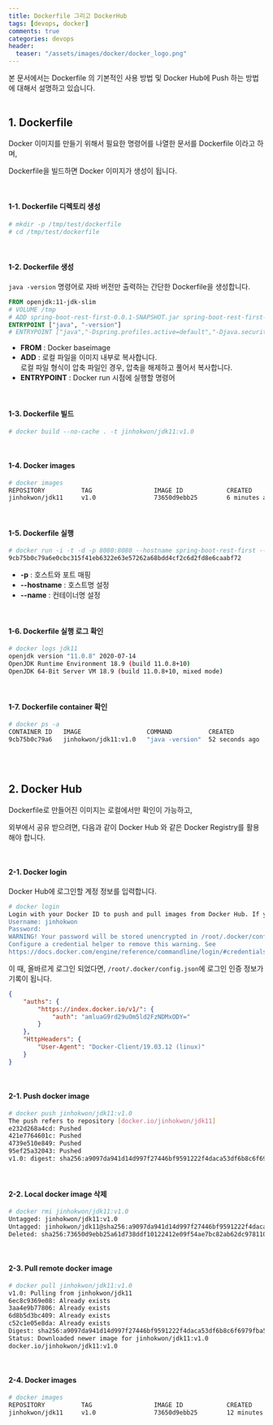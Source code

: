 ```yaml
---
title: Dockerfile 그리고 DockerHub
tags: [devops, docker]
comments: true
categories: devops
header:
  teaser: "/assets/images/docker/docker_logo.png"
---
```

본 문서에서는 Dockerfile 의 기본적인 사용 방법 및 Docker Hub에 Push 하는 방법에 대해서 설명하고 있습니다.
<br/>
<br/>

## 1. Dockerfile



Docker 이미지를 만들기 위해서 필요한 명령어를 나열한 문서를 Dockerfile 이라고 하며,

Dockerfile을 빌드하면 Docker 이미지가 생성이 됩니다.

<br/>



#### 1-1. Dockerfile 디렉토리 생성

```sh
# mkdir -p /tmp/test/dockerfile
# cd /tmp/test/dockerfile
```

<br/>

#### 1-2. Dockerfile 생성

`java -version` 명령어로 자바 버전만 출력하는 간단한 Dockerfile을 생성합니다.

```dockerfile
FROM openjdk:11-jdk-slim
# VOLUME /tmp
# ADD spring-boot-rest-first-0.0.1-SNAPSHOT.jar spring-boot-rest-first-0.0.1-SNAPSHOT.jar
ENTRYPOINT ["java", "-version"]
# ENTRYPOINT ["java","-Dspring.profiles.active=default","-Djava.security.egd=file:/dev/./urandom","-jar","/spring-boot-rest-first-0.0.1-SNAPSHOT.jar"]
```

* **FROM** : Docker baseimage
* **ADD** : 로컬 파일을 이미지 내부로 복사합니다.<br/>
   로컬 파일 형식이 압축 파일인 경우, 압축을 해제하고 풀어서 복사합니다.
* **ENTRYPOINT** : Docker run 시점에 실행할 명령어
<br/>


#### 1-3. Dockerfile 빌드

```sh
# docker build --no-cache . -t jinhokwon/jdk11:v1.0
```

<br/>

#### 1-4. Docker images

```sh
# docker images
REPOSITORY          TAG                 IMAGE ID            CREATED             SIZE
jinhokwon/jdk11     v1.0                73650d9ebb25        6 minutes ago       402MB
```

<br/>

#### 1-5. Dockerfile 실행

```sh
# docker run -i -t -d -p 8080:8080 --hostname spring-boot-rest-first --name jdk11 jinhokwon/jdk11:v1.0 
9cb75b0c79a6e0cbc315f41eb6322e63e57262a68bdd4cf2c6d2fd8e6caabf72
```
* **-p** : 호스트와 포트 매핑
* **--hostname** : 호스트명 설정
* **--name** : 컨테이너명 설정

<br/>

#### 1-6. Dockerfile 실행 로그 확인

```sh
# docker logs jdk11
openjdk version "11.0.8" 2020-07-14
OpenJDK Runtime Environment 18.9 (build 11.0.8+10)
OpenJDK 64-Bit Server VM 18.9 (build 11.0.8+10, mixed mode)
```

<br/>

#### 1-7. Dockerfile container 확인

```sh
# docker ps -a
CONTAINER ID   IMAGE                  COMMAND          CREATED          STATUS                      PORTS  NAMES
9cb75b0c79a6   jinhokwon/jdk11:v1.0   "java -version"  52 seconds ago   Exited (0) 51 seconds ago          jdk11
```



<br/>

<br/>

## 2. Docker Hub

Dockerfile로 만들어진 이미지는 로컬에서만 확인이 가능하고, 

외부에서 공유 받으려면, 다음과 같이 Docker Hub 와 같은 Docker Registry를 활용해야 합니다.

<br/>

#### 2-1. Docker login

Docker Hub에 로그인할 계정 정보를 입력합니다.

```sh
# docker login
Login with your Docker ID to push and pull images from Docker Hub. If you don't have a Docker ID, head over to https://hub.docker.com to create one.
Username: jinhokwon
Password:
WARNING! Your password will be stored unencrypted in /root/.docker/config.json.
Configure a credential helper to remove this warning. See
https://docs.docker.com/engine/reference/commandline/login/#credentials-store
```



이 때, 올바르게 로그인 되었다면, `/root/.docker/config.json`에 로그인 인증 정보가 기록이 됩니다.

```json
{
    "auths": {
        "https://index.docker.io/v1/": {
            "auth": "amluaG9rd29uOm5ld2FzNDMxODY="
        }
    },
    "HttpHeaders": {
        "User-Agent": "Docker-Client/19.03.12 (linux)"
    }
}
```





<br/>

#### 2-1. Push docker image

```sh
# docker push jinhokwon/jdk11:v1.0
The push refers to repository [docker.io/jinhokwon/jdk11]
e232d268a4cd: Pushed
421e7764601c: Pushed
4739e510e849: Pushed
95ef25a32043: Pushed
v1.0: digest: sha256:a9097da941d14d997f27446bf9591222f4daca53df6b8c6f6979fba5edbc7686 size: 1160
```

<br/>

#### 2-2. Local docker image 삭제

```sh
# docker rmi jinhokwon/jdk11:v1.0
Untagged: jinhokwon/jdk11:v1.0
Untagged: jinhokwon/jdk11@sha256:a9097da941d14d997f27446bf9591222f4daca53df6b8c6f6979fba5edbc7686
Deleted: sha256:73650d9ebb25a61d738ddf10122412e09f54ae7bc82ab62dc978110ed7aae20a
```

<br/>

#### 2-3. Pull remote docker image

```sh
# docker pull jinhokwon/jdk11:v1.0
v1.0: Pulling from jinhokwon/jdk11
6ec8c9369e08: Already exists
3aa4e9b77806: Already exists
6d8b5d3bc409: Already exists
c52c1e05e8da: Already exists
Digest: sha256:a9097da941d14d997f27446bf9591222f4daca53df6b8c6f6979fba5edbc7686
Status: Downloaded newer image for jinhokwon/jdk11:v1.0
docker.io/jinhokwon/jdk11:v1.0
```

<br/>

#### 2-4. Docker images

```sh
# docker images
REPOSITORY          TAG                 IMAGE ID            CREATED             SIZE
jinhokwon/jdk11     v1.0                73650d9ebb25        12 minutes ago      402MB
```

<br/>